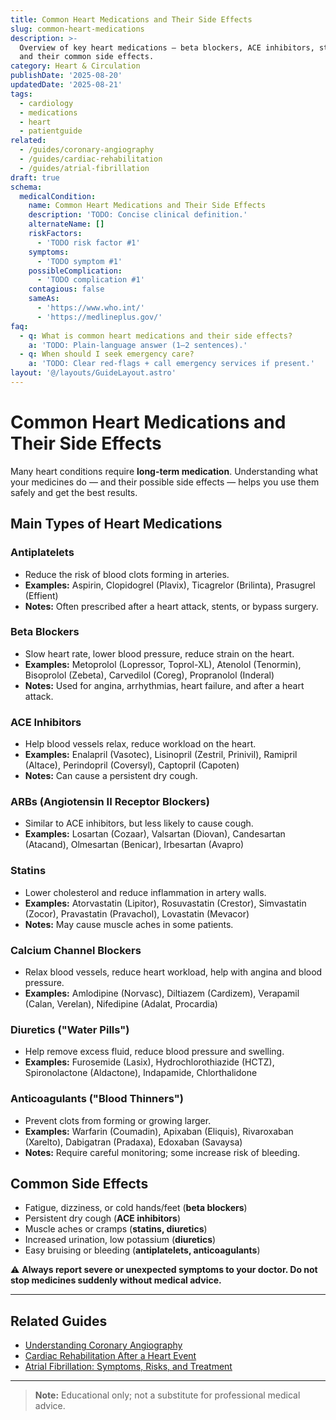 ```yaml
---
title: Common Heart Medications and Their Side Effects
slug: common-heart-medications
description: >-
  Overview of key heart medications — beta blockers, ACE inhibitors, statins —
  and their common side effects.
category: Heart & Circulation
publishDate: '2025-08-20'
updatedDate: '2025-08-21'
tags:
  - cardiology
  - medications
  - heart
  - patientguide
related:
  - /guides/coronary-angiography
  - /guides/cardiac-rehabilitation
  - /guides/atrial-fibrillation
draft: true
schema:
  medicalCondition:
    name: Common Heart Medications and Their Side Effects
    description: 'TODO: Concise clinical definition.'
    alternateName: []
    riskFactors:
      - 'TODO risk factor #1'
    symptoms:
      - 'TODO symptom #1'
    possibleComplication:
      - 'TODO complication #1'
    contagious: false
    sameAs:
      - 'https://www.who.int/'
      - 'https://medlineplus.gov/'
faq:
  - q: What is common heart medications and their side effects?
    a: 'TODO: Plain-language answer (1–2 sentences).'
  - q: When should I seek emergency care?
    a: 'TODO: Clear red-flags + call emergency services if present.'
layout: '@/layouts/GuideLayout.astro'
---
```

# Common Heart Medications and Their Side Effects

Many heart conditions require **long-term medication**. Understanding what your medicines do — and their possible side effects — helps you use them safely and get the best results.

## Main Types of Heart Medications

### Antiplatelets
- Reduce the risk of blood clots forming in arteries.  
- **Examples:** Aspirin, Clopidogrel (Plavix), Ticagrelor (Brilinta), Prasugrel (Effient)  
- **Notes:** Often prescribed after a heart attack, stents, or bypass surgery.  

### Beta Blockers
- Slow heart rate, lower blood pressure, reduce strain on the heart.  
- **Examples:** Metoprolol (Lopressor, Toprol-XL), Atenolol (Tenormin), Bisoprolol (Zebeta), Carvedilol (Coreg), Propranolol (Inderal)  
- **Notes:** Used for angina, arrhythmias, heart failure, and after a heart attack.  

### ACE Inhibitors
- Help blood vessels relax, reduce workload on the heart.  
- **Examples:** Enalapril (Vasotec), Lisinopril (Zestril, Prinivil), Ramipril (Altace), Perindopril (Coversyl), Captopril (Capoten)  
- **Notes:** Can cause a persistent dry cough.  

### ARBs (Angiotensin II Receptor Blockers)
- Similar to ACE inhibitors, but less likely to cause cough.  
- **Examples:** Losartan (Cozaar), Valsartan (Diovan), Candesartan (Atacand), Olmesartan (Benicar), Irbesartan (Avapro)  

### Statins
- Lower cholesterol and reduce inflammation in artery walls.  
- **Examples:** Atorvastatin (Lipitor), Rosuvastatin (Crestor), Simvastatin (Zocor), Pravastatin (Pravachol), Lovastatin (Mevacor)  
- **Notes:** May cause muscle aches in some patients.  

### Calcium Channel Blockers
- Relax blood vessels, reduce heart workload, help with angina and blood pressure.  
- **Examples:** Amlodipine (Norvasc), Diltiazem (Cardizem), Verapamil (Calan, Verelan), Nifedipine (Adalat, Procardia)  

### Diuretics ("Water Pills")
- Help remove excess fluid, reduce blood pressure and swelling.  
- **Examples:** Furosemide (Lasix), Hydrochlorothiazide (HCTZ), Spironolactone (Aldactone), Indapamide, Chlorthalidone  

### Anticoagulants ("Blood Thinners")
- Prevent clots from forming or growing larger.  
- **Examples:** Warfarin (Coumadin), Apixaban (Eliquis), Rivaroxaban (Xarelto), Dabigatran (Pradaxa), Edoxaban (Savaysa)  
- **Notes:** Require careful monitoring; some increase risk of bleeding.  

## Common Side Effects
- Fatigue, dizziness, or cold hands/feet (**beta blockers**)  
- Persistent dry cough (**ACE inhibitors**)  
- Muscle aches or cramps (**statins, diuretics**)  
- Increased urination, low potassium (**diuretics**)  
- Easy bruising or bleeding (**antiplatelets, anticoagulants**)  

⚠️ **Always report severe or unexpected symptoms to your doctor. Do not stop medicines suddenly without medical advice.**

---

## Related Guides
- [Understanding Coronary Angiography](/guides/coronary-angiography)  
- [Cardiac Rehabilitation After a Heart Event](/guides/cardiac-rehabilitation)  
- [Atrial Fibrillation: Symptoms, Risks, and Treatment](/guides/atrial-fibrillation)  

---

> **Note:** Educational only; not a substitute for professional medical advice.
